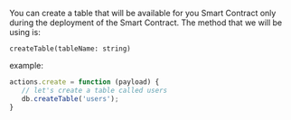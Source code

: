 You can create a table that will be available for you Smart Contract only during the deployment of the Smart Contract. The method that we will be using is:
 
 `createTable(tableName: string)`
 
 example:
 ```js
actions.create = function (payload) {
	// let's create a table called users
	db.createTable('users');
}
```